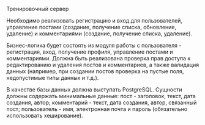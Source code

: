 Тренировочный сервер

Необходимо реализовать регистрацию и вход для пользователей, управление постами (создание, получение списка, обновление, удаление) и комментариями (создание, получение списка, удаление).

Бизнес-логика будет состоять из модуля работы с пользователя - регистрация, вход, получение профиля, управление постами и комментариями. Должна быть реализована проверка прав доступа к редактированию и удаления постов и комментариев, а также валидация данных (например, при создании постов проверка на пустые поля, недопустимые типы данных и т.д.).

В качестве базы данных должна выступать PostgreSQL. Сущности должны содержать минимальные данные: пост - заголовок, текст, дата создания, автор; комментарий - текст, дата создания, автор, связанный пост; пользователь - имя, электронная почта и пароль (обязательно использовать хеширование).
